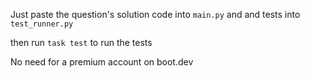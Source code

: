 Just paste the question's solution code into `main.py` and and tests into `test_runner.py`


then run `task test` to run the tests

No need for a premium account on boot.dev